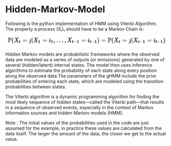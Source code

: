 # Hidden-Markov-Model
Following is the python implementation of HMM using Viterbi Algorithm.    
The property a process (Xₜ)ₜ should have to be a Markov Chain is:

![image](hmm.png)

Hidden Markov models are probabilistic frameworks where the observed data  are modeled as a series of outputs (or emissions) generated by one of several (hidden/latent) internal states. The model then uses inference algorithms to estimate the probability of each state along every position along the observed data.The parameters of the gHMM include the prior probabilities of entering each state, which are modeled using the transition probabilities between states.

The Viterbi algorithm is a dynamic programming algorithm for finding the most likely sequence of hidden states—called the Viterbi path—that results in a sequence of observed events, especially in the context of Markov information sources and hidden Markov models (HMM).

Note :  The initial values of the probabilities used in the code are just assumed for the example, in practice these values are calculated from the data itself. The larger the amount of the data, the closer we get to the actual value.